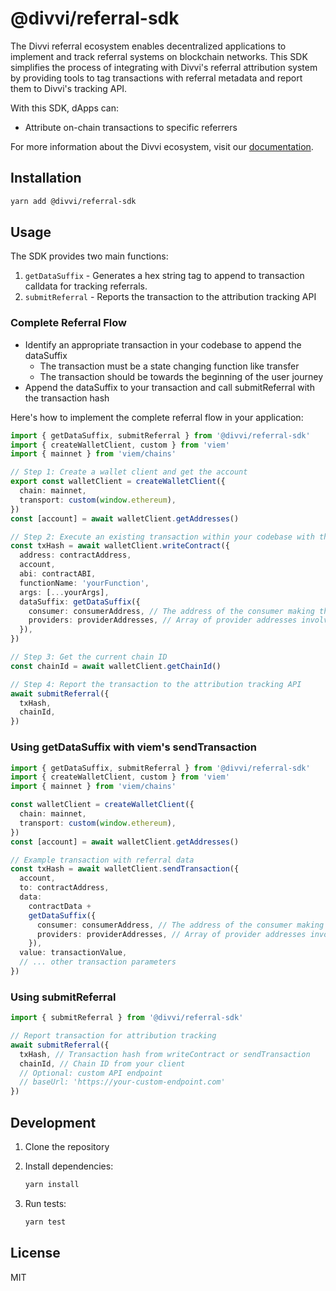 # @divvi/referral-sdk

The Divvi referral ecosystem enables decentralized applications to implement and track referral systems on blockchain networks. This SDK simplifies the process of integrating with Divvi's referral attribution system by providing tools to tag transactions with referral metadata and report them to Divvi's tracking API.

With this SDK, dApps can:

- Attribute on-chain transactions to specific referrers

For more information about the Divvi ecosystem, visit our [documentation](https://docs.divvi.xyz/).

## Installation

```bash
yarn add @divvi/referral-sdk
```

## Usage

The SDK provides two main functions:

1. `getDataSuffix` - Generates a hex string tag to append to transaction calldata for tracking referrals.
2. `submitReferral` - Reports the transaction to the attribution tracking API

### Complete Referral Flow

- Identify an appropriate transaction in your codebase to append the dataSuffix
  - The transaction must be a state changing function like transfer
  - The transaction should be towards the beginning of the user journey
- Append the dataSuffix to your transaction and call submitReferral with the transaction hash

Here's how to implement the complete referral flow in your application:

```typescript
import { getDataSuffix, submitReferral } from '@divvi/referral-sdk'
import { createWalletClient, custom } from 'viem'
import { mainnet } from 'viem/chains'

// Step 1: Create a wallet client and get the account
export const walletClient = createWalletClient({
  chain: mainnet,
  transport: custom(window.ethereum),
})
const [account] = await walletClient.getAddresses()

// Step 2: Execute an existing transaction within your codebase with the referral data suffix
const txHash = await walletClient.writeContract({
  address: contractAddress,
  account,
  abi: contractABI,
  functionName: 'yourFunction',
  args: [...yourArgs],
  dataSuffix: getDataSuffix({
    consumer: consumerAddress, // The address of the consumer making the call
    providers: providerAddresses, // Array of provider addresses involved in the referral
  }),
})

// Step 3: Get the current chain ID
const chainId = await walletClient.getChainId()

// Step 4: Report the transaction to the attribution tracking API
await submitReferral({
  txHash,
  chainId,
})
```

### Using getDataSuffix with viem's sendTransaction

```typescript
import { getDataSuffix, submitReferral } from '@divvi/referral-sdk'
import { createWalletClient, custom } from 'viem'
import { mainnet } from 'viem/chains'

const walletClient = createWalletClient({
  chain: mainnet,
  transport: custom(window.ethereum),
})
const [account] = await walletClient.getAddresses()

// Example transaction with referral data
const txHash = await walletClient.sendTransaction({
  account,
  to: contractAddress,
  data:
    contractData +
    getDataSuffix({
      consumer: consumerAddress, // The address of the consumer making the call
      providers: providerAddresses, // Array of provider addresses involved in the referral
    }),
  value: transactionValue,
  // ... other transaction parameters
})
```

### Using submitReferral

```typescript
import { submitReferral } from '@divvi/referral-sdk'

// Report transaction for attribution tracking
await submitReferral({
  txHash, // Transaction hash from writeContract or sendTransaction
  chainId, // Chain ID from your client
  // Optional: custom API endpoint
  // baseUrl: 'https://your-custom-endpoint.com'
})
```

## Development

1. Clone the repository
1. Install dependencies:

   ```bash
   yarn install
   ```

1. Run tests:

   ```bash
   yarn test
   ```

## License

MIT
